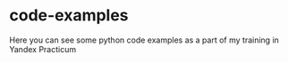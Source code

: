 # code-examples
Here you can see some python code examples as a part of my training in Yandex Practicum
